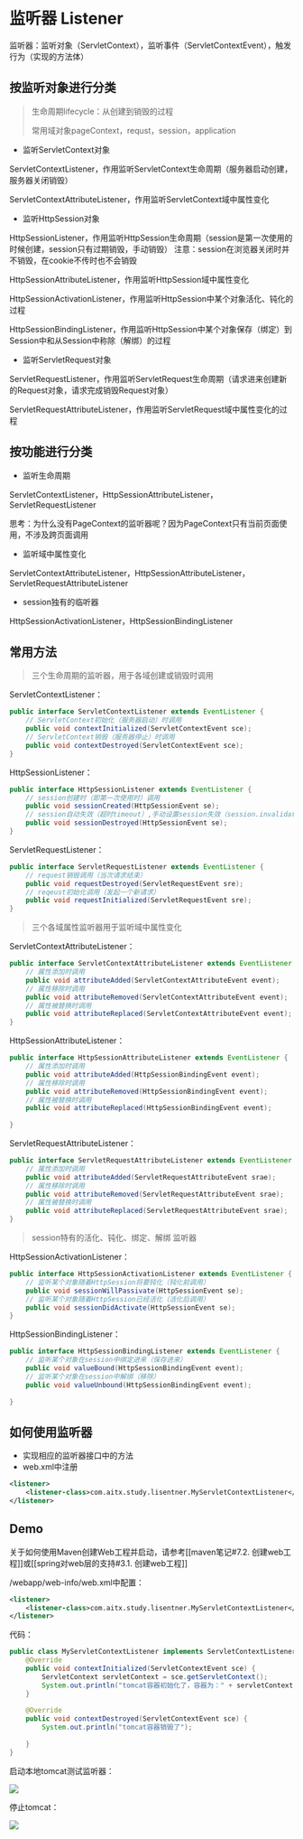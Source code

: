 # 监听器 Listener

监听器：监听对象（ServletContext），监听事件（ServletContextEvent），触发行为（实现的方法体）

## 按监听对象进行分类

> 生命周期lifecycle：从创建到销毁的过程
> 
> 常用域对象pageContext，requst，session，application

- 监听ServletContext对象

ServletContextListener，作用监听ServletContext生命周期（服务器启动创建，服务器关闭销毁）

ServletContextAttributeListener，作用监听ServletContext域中属性变化

- 监听HttpSession对象

HttpSessionListener，作用监听HttpSession生命周期（session是第一次使用的时候创建，session只有过期销毁，手动销毁）
注意：session在浏览器关闭时并不销毁，在cookie不传时也不会销毁

HttpSessionAttributeListener，作用监听HttpSession域中属性变化

HttpSessionActivationListener，作用监听HttpSession中某个对象活化、钝化的过程

HttpSessionBindingListener，作用监听HttpSession中某个对象保存（绑定）到Session中和从Session中称除（解绑）的过程

- 监听ServletRequest对象

ServletRequestListener，作用监听ServletRequest生命周期（请求进来创建新的Request对象，请求完成销毁Request对象）

ServletRequestAttributeListener，作用监听ServletRequest域中属性变化的过程

## 按功能进行分类

- 监听生命周期

ServletContextListener，HttpSessionAttributeListener，ServletRequestListener

思考：为什么没有PageContext的监听器呢？因为PageContext只有当前页面使用，不涉及跨页面调用

- 监听域中属性变化

ServletContextAttributeListener，HttpSessionAttributeListener，ServletRequestAttributeListener

- session独有的临听器

HttpSessionActivationListener，HttpSessionBindingListener

## 常用方法

> 三个生命周期的监听器，用于各域创建或销毁时调用

ServletContextListener：

```java
public interface ServletContextListener extends EventListener {  
	// ServletContext初始化（服务器启动）时调用
    public void contextInitialized(ServletContextEvent sce);  
 	// ServletContext销毁（服务器停止）时调用 
    public void contextDestroyed(ServletContextEvent sce);  
}
```

HttpSessionListener：

```java
public interface HttpSessionListener extends EventListener {  
    // session创建时（即第一次使用时）调用  
    public void sessionCreated(HttpSessionEvent se);  
    // session自动失效（超时timeout）,手动设置session失效（session.invalidate()方法)
    public void sessionDestroyed(HttpSessionEvent se);     
}
```

ServletRequestListener：

```java
public interface ServletRequestListener extends EventListener {  
	// request销毁调用（当次请求结束）
	public void requestDestroyed(ServletRequestEvent sre);  
	// reqeust初始化调用（发起一个新请求）
	public void requestInitialized(ServletRequestEvent sre);  
}
```

> 三个各域属性监听器用于监听域中属性变化

ServletContextAttributeListener：

```java
public interface ServletContextAttributeListener extends EventListener {  
	// 属性添加时调用
    public void attributeAdded(ServletContextAttributeEvent event);  
	// 属性移除时调用
    public void attributeRemoved(ServletContextAttributeEvent event);  
	// 属性被替换时调用
    public void attributeReplaced(ServletContextAttributeEvent event);  
}
```

HttpSessionAttributeListener：

```java
public interface HttpSessionAttributeListener extends EventListener {  
  	// 属性添加时调用
    public void attributeAdded(HttpSessionBindingEvent event);  
  	// 属性移除时调用
    public void attributeRemoved(HttpSessionBindingEvent event);  
  	// 属性被替换时调用
    public void attributeReplaced(HttpSessionBindingEvent event);  
  
}
```

ServletRequestAttributeListener：

```java
public interface ServletRequestAttributeListener extends EventListener {  
  	// 属性添加时调用
    public void attributeAdded(ServletRequestAttributeEvent srae);  
  	// 属性移除时调用
    public void attributeRemoved(ServletRequestAttributeEvent srae);  
  	// 属性被替换时调用  
    public void attributeReplaced(ServletRequestAttributeEvent srae);  
}
```

> session特有的活化、钝化、绑定、解绑 监听器

HttpSessionActivationListener：

```java
public interface HttpSessionActivationListener extends EventListener {   
	// 监听某个对象随着HttpSession将要钝化（钝化前调用）
    public void sessionWillPassivate(HttpSessionEvent se);   
    // 监听某个对象随着HttpSession已经活化（活化后调用）
    public void sessionDidActivate(HttpSessionEvent se);  
}
```

HttpSessionBindingListener：

```java
public interface HttpSessionBindingListener extends EventListener {  
	// 监听某个对象在session中绑定进来（保存进来）
    public void valueBound(HttpSessionBindingEvent event);  
	// 监听某个对象在session中解绑（移除）
    public void valueUnbound(HttpSessionBindingEvent event);  
          
}
```

## 如何使用监听器

- 实现相应的监听器接口中的方法
- web.xml中注册

```xml
<listener>  
    <listener-class>com.aitx.study.lisentner.MyServletContextListener</listener-class>  
</listener>
```

## Demo

关于如何使用Maven创建Web工程并启动，请参考[[maven笔记#7.2. 创建web工程]]或[[spring对web层的支持#3.1. 创建web工程]]

/webapp/web-info/web.xml中配置：

```xml
<listener>  
    <listener-class>com.aitx.study.lisentner.MyServletContextListener</listener-class>  
</listener>
```

代码：

```java
public class MyServletContextListener implements ServletContextListener {  
    @Override  
    public void contextInitialized(ServletContextEvent sce) {  
        ServletContext servletContext = sce.getServletContext();  
        System.out.println("tomcat容器初始化了，容器为：" + servletContext);  
    }  
  
    @Override  
    public void contextDestroyed(ServletContextEvent sce) {  
        System.out.println("tomcat容器销毁了");  
  
    }  
}
```

启动本地tomcat测试监听器：

![](https://raw.githubusercontent.com/pvisanhash/PicSiteRepo1/main/note/img/202211150203143.png)

停止tomcat：

![](https://raw.githubusercontent.com/pvisanhash/PicSiteRepo1/main/note/img/202211150207190.png)

